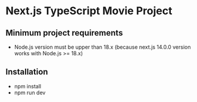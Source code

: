 # Next.js TypeScript Movie Project
## Minimum project requirements
 - Node.js version must be upper than 18.x (because next.js 14.0.0 version works with Node.js >= 18.x)

## Installation
 - npm install
 - npm run dev